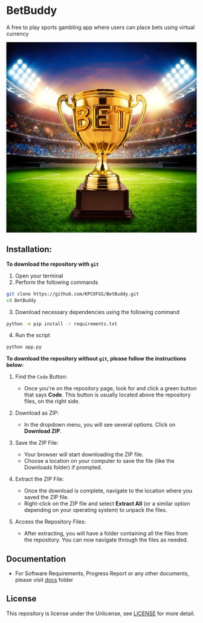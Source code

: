 # BetBuddy

A free to play sports gambling app where users can place bets using virtual currency 

![BetBuddy](static/images/image1.jpg)

## Installation:
**To download the repository with `git`**
1. Open your terminal
2. Perform the following commands
```bash
git clone https://github.com/KPCOFGS/BetBuddy.git
cd BetBuddy
```
3. Download necessary dependencies using the following command
```bash
python -m pip install -r requirements.txt
```
4. Run the script
```bash
python app.py
```
**To download the repository without `git`, please follow the instructions below:**


1. Find the `Code` Button:
   - Once you're on the repository page, look for and click a green button that says **Code**. This button is usually located above the repository files, on the right side.

2. Download as ZIP:
   - In the dropdown menu, you will see several options. Click on **Download ZIP**.

3. Save the ZIP File: 
   - Your browser will start downloading the ZIP file. 
   - Choose a location on your computer to save the file (like the Downloads folder) if prompted.

4. Extract the ZIP File: 
   - Once the download is complete, navigate to the location where you saved the ZIP file.
   - Right-click on the ZIP file and select **Extract All** (or a similar option depending on your operating system) to unpack the files.

5. Access the Repository Files: 
   - After extracting, you will have a folder containing all the files from the repository. You can now navigate through the files as needed.

## Documentation
* For Software Requirements, Progress Report or any other documents, please visit [docs](docs/) folder
## License

This repository is license under the Unlicense, see [LICENSE](LICENSE) for more detail.
